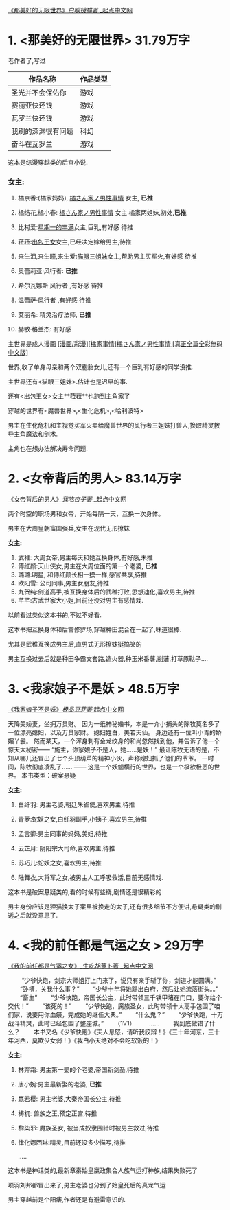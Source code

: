 

[《那美好的无限世界》_白眼镜猫著_   _起点中文网](https://book.qidian.com/info/1025092132)

# 1. <那美好的无限世界>   31.79万字

老作者了,写过

| 作品名称           | 作品类型 |
| ------------------ | -------- |
| 圣光并不会保佑你   | 游戏     |
| 赛丽亚快还钱       | 游戏     |
| 瓦罗兰快还钱       | 游戏     |
| 我刷的深渊很有问题 | 科幻     |
| 奋斗在瓦罗兰       | 游戏     |

这本是综漫穿越类的后宫小说.

### **女主:** 

1. 橘京香:(橘家妈妈), [橘さん家ノ男性事情](https://www.aixiang99.com/?d=123&p=9148) 女主, **已推**

2. 橘结花,橘小春: [橘さん家ノ男性事情](https://www.aixiang99.com/?d=123&p=9148) 女主 橘家两姐妹,初处,**已推**

3. 比村爱:[星期一的丰满](https://jbh.17qq.com/article/hdfedjibz.html)女主,巨乳,有好感 待推

4. 菈菈:[出包王女](https://baike.baidu.com/item/%E5%87%BA%E5%8C%85%E7%8E%8B%E5%A5%B3/36073?fr=aladdin)女主,已经决定嫁给男主,待推

5. 来生泪,来生瞳,来生爱:[猫眼三姐妹](https://baike.baidu.com/item/%E7%8C%AB%E7%9C%BC%E4%B8%89%E5%A7%90%E5%A6%B9/54341)女主,帮助男主买军火,有好感 待推

6. 奥蕾莉亚·风行者: **已推**

7. 希尔瓦娜斯·风行者  ,有好感 待推

8. 温蕾萨·风行者  ,有好感 待推

9. 艾丽希: 精灵治疗法师, **已推**

10. 赫敏·格兰杰:  有好感 

主世界是成人漫画 [[漫画/彩漫][橘家事情]橘さん家ノ男性事情 [真正全篇全彩無码中文版]](https://www.aixiang99.com/?d=123&p=9148)

世界,收了单身母亲和两个双胞胎女儿,还有一个巨乳有好感的同学没推.

主世界还有<猫眼三姐妹>.估计也是迟早的事.

还有<出包王女>女主**[菈菈](https://baike.baidu.com/item/菈菈·撒塔林·戴比路克)**也跑到主角家了

穿越的世界有<魔兽世界>,<生化危机>,<哈利波特>

男主在生化危机和主视觉买军火卖给魔兽世界的风行者三姐妹打兽人,换取精灵教导主角魔法和剑术.

主角也在想办法解决寿命问题.



# 2. <女帝背后的男人>  83.14万字

[《女帝背后的男人》_我吃杏子著_   _起点中文网](https://book.qidian.com/info/1024338224)

两个时空的职场男和女帝，开始每隔一天，互换一次身体。

男主在大周皇朝富国强兵,女主在现代无形撩妹

**女主:** 

1. 武稚: 大周女帝,男主每天和她互换身体,有好感,未推
2. 傅红颜:天山侠女,男主在大周位面的第一个老婆,  **已推**
3. 璐璐:明星, 和傅红颜长相一摸一样,感官共享,待推
4. 欧阳雪: 公司同事,男主女朋友,待推
5. 九贺纯:剑道高手,被互换身体后的武稚打败,思想迪化,喜欢男主,待推
6. 芊芊:古武世家大小姐,目前还没对男主有感情戏.

以前看过类似这本书的,不过不好看.

这本书把互换身体和后宫修罗场,穿越种田混合在一起了,味道很棒.

尤其是武稚互换成男主后,直男式无形撩妹挺搞笑的

男主互换过去后就是种田争霸文套路,造火器,种玉米番薯,削藩,打草原鞑子....



# 3. <我家娘子不是妖 >  48.5万字

[《我家娘子不是妖》_极品豆芽著_   起点中文网](https://book.qidian.com/info/1024913622)

天降美娇妻，坐拥万贯财。
因为一纸神秘婚书，本是一介小捕头的陈牧莫名多了一位漂亮媳妇，以及万贯家财。
媳妇姓白，美若天仙。
身边还有一位叫小青的娇媚丫鬟。
然而某天，一个浑身刺有金龙纹身的和尚忽然找到他，并告诉了他一个惊天大秘密——
“施主，你家娘子不是人，她……是妖！”
最让陈牧无语的是，不知从哪儿还冒出了七个头顶葫芦的精神小伙，声称媳妇抓了他们的爷爷。
一时间，陈牧彻底凌乱了……
——
这是一个妖魍横行的世界，也是一个极欲极恶的世界。
本书类型：破案悬疑



**女主:** 

1. 白纤羽: 男主老婆,朝廷朱雀使,喜欢男主,待推

2. 青萝:蛇妖之女,白纤羽副手,小姨子,喜欢男主,待推

3. 孟言卿:男主同事的妈妈,美妇,待推  

4. 云芷月: 阴阳宗大司命,喜欢男主,待推  

5. 苏巧儿:蛇妖之女,喜欢男主,待推  

6. 陆舞衣,大将军之女,被男主人工呼吸救活,目前无感情戏.

   

这本书是破案悬疑类的,看的时候有些绕,剧情还是很精彩的

男主身份应该是狸猫换太子案里被换走的太子,还有很多细节不方便讲,悬疑类的剧透之后就没意思了.



# 4. <我的前任都是气运之女 >  29万字

[《我的前任都是气运之女》_生吃胡萝卜著   _起点中文网](https://book.qidian.com/info/1024670340)

　　 “少爷快跑，剑宗大师姐打上门来了，说只有亲手斩了你，剑道才能圆满。”
　　“卧槽，关我什么事？”
　　“少爷十年将她踢出白府，然后让她流落街头。。”
　　“畜生”
　　“少爷快跑，帝国长公主，此时带领三千铁甲堵在门口，要你给个交代！”
　　“该死的！”
　　“少爷快跑，魔族圣女，此时带领十大高手包围了咱们家，说要用你血祭，完成她的继任大典。”
　　“什么鬼？”
　　“少爷快跑，十万战斗精灵，此时已经包围了整座城。”
　　（1V1）
　　……
　　我到底做错了什么？
　　本书又名《少爷快跑》《夫人息怒，请听我狡辩！》《三十年河东，三十年河西，莫欺少女弱！》《我白小天绝对不会吃软饭的！》

**女主:** 

1. 林弃霜: 男主第一娶的个老婆,帝国新剑圣,待推  

2. 唐小婉:男主最新娶的老婆, **已推**

3. 嬴若樱: 男主老婆,大秦帝国长公主,待推  

4. 梼杌: 兽族之王,预定正宫,待推  

5. 黎柒邪: 魔族圣女, 被当成奴隶围猎时被男主救过,待推  

6. 律化娜西琳:精灵,目前还没多少描写,待推  

   .....

   

这本书是神话类的,最新章秦始皇嬴政集合人族气运打神族,结果失败死了

项羽刘邦都冒出来了,男主老婆也分到了始皇死后的真龙气运

男主穿越前是个阳痿,作者还是有避雷意识的.







